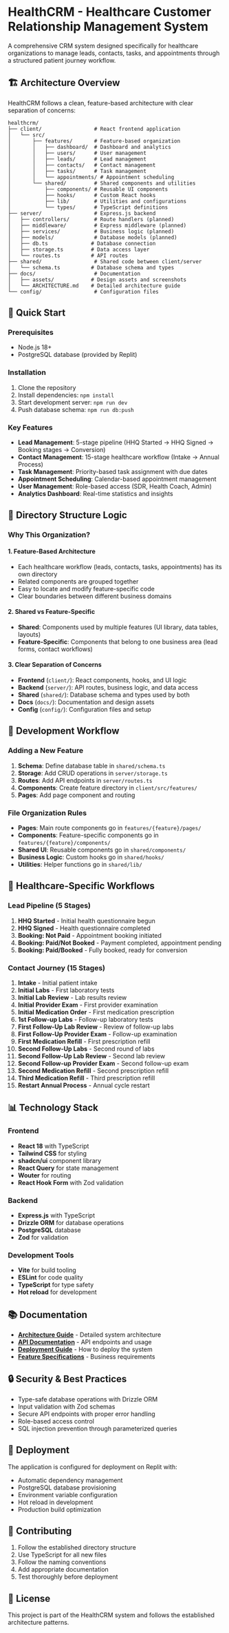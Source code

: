 # HealthCRM - Healthcare Customer Relationship Management System

A comprehensive CRM system designed specifically for healthcare organizations to manage leads, contacts, tasks, and appointments through a structured patient journey workflow.

## 🏗️ Architecture Overview

HealthCRM follows a clean, feature-based architecture with clear separation of concerns:

```
healthcrm/
├── client/                 # React frontend application
│   └── src/
│       ├── features/       # Feature-based organization
│       │   ├── dashboard/  # Dashboard and analytics
│       │   ├── users/      # User management
│       │   ├── leads/      # Lead management
│       │   ├── contacts/   # Contact management
│       │   ├── tasks/      # Task management
│       │   └── appointments/ # Appointment scheduling
│       └── shared/         # Shared components and utilities
│           ├── components/ # Reusable UI components
│           ├── hooks/      # Custom React hooks
│           ├── lib/        # Utilities and configurations
│           └── types/      # TypeScript definitions
├── server/                 # Express.js backend
│   ├── controllers/        # Route handlers (planned)
│   ├── middleware/         # Express middleware (planned)
│   ├── services/           # Business logic (planned)
│   ├── models/             # Database models (planned)
│   ├── db.ts              # Database connection
│   ├── storage.ts         # Data access layer
│   └── routes.ts          # API routes
├── shared/                 # Shared code between client/server
│   └── schema.ts          # Database schema and types
├── docs/                   # Documentation
│   ├── assets/            # Design assets and screenshots
│   └── ARCHITECTURE.md    # Detailed architecture guide
└── config/                 # Configuration files
```

## 🚀 Quick Start

### Prerequisites
- Node.js 18+
- PostgreSQL database (provided by Replit)

### Installation
1. Clone the repository
2. Install dependencies: `npm install`
3. Start development server: `npm run dev`
4. Push database schema: `npm run db:push`

### Key Features
- **Lead Management**: 5-stage pipeline (HHQ Started → HHQ Signed → Booking stages → Conversion)
- **Contact Management**: 15-stage healthcare workflow (Intake → Annual Process)
- **Task Management**: Priority-based task assignment with due dates
- **Appointment Scheduling**: Calendar-based appointment management
- **User Management**: Role-based access (SDR, Health Coach, Admin)
- **Analytics Dashboard**: Real-time statistics and insights

## 📁 Directory Structure Logic

### Why This Organization?

#### 1. **Feature-Based Architecture**
- Each healthcare workflow (leads, contacts, tasks, appointments) has its own directory
- Related components are grouped together
- Easy to locate and modify feature-specific code
- Clear boundaries between different business domains

#### 2. **Shared vs Feature-Specific**
- **Shared**: Components used by multiple features (UI library, data tables, layouts)
- **Feature-Specific**: Components that belong to one business area (lead forms, contact workflows)

#### 3. **Clear Separation of Concerns**
- **Frontend** (`client/`): React components, hooks, and UI logic
- **Backend** (`server/`): API routes, business logic, and data access
- **Shared** (`shared/`): Database schema and types used by both
- **Docs** (`docs/`): Documentation and design assets
- **Config** (`config/`): Configuration files and setup

## 🔧 Development Workflow

### Adding a New Feature
1. **Schema**: Define database table in `shared/schema.ts`
2. **Storage**: Add CRUD operations in `server/storage.ts`
3. **Routes**: Add API endpoints in `server/routes.ts`
4. **Components**: Create feature directory in `client/src/features/`
5. **Pages**: Add page component and routing

### File Organization Rules
- **Pages**: Main route components go in `features/{feature}/pages/`
- **Components**: Feature-specific components go in `features/{feature}/components/`
- **Shared UI**: Reusable components go in `shared/components/`
- **Business Logic**: Custom hooks go in `shared/hooks/`
- **Utilities**: Helper functions go in `shared/lib/`

## 🎯 Healthcare-Specific Workflows

### Lead Pipeline (5 Stages)
1. **HHQ Started** - Initial health questionnaire begun
2. **HHQ Signed** - Health questionnaire completed
3. **Booking: Not Paid** - Appointment booking initiated
4. **Booking: Paid/Not Booked** - Payment completed, appointment pending
5. **Booking: Paid/Booked** - Fully booked, ready for conversion

### Contact Journey (15 Stages)
1. **Intake** - Initial patient intake
2. **Initial Labs** - First laboratory tests
3. **Initial Lab Review** - Lab results review
4. **Initial Provider Exam** - First provider examination
5. **Initial Medication Order** - First medication prescription
6. **1st Follow-up Labs** - Follow-up laboratory tests
7. **First Follow-Up Lab Review** - Review of follow-up labs
8. **First Follow-Up Provider Exam** - Follow-up examination
9. **First Medication Refill** - First prescription refill
10. **Second Follow-Up Labs** - Second round of labs
11. **Second Follow-Up Lab Review** - Second lab review
12. **Second Follow-up Provider Exam** - Second follow-up exam
13. **Second Medication Refill** - Second prescription refill
14. **Third Medication Refill** - Third prescription refill
15. **Restart Annual Process** - Annual cycle restart

## 📊 Technology Stack

### Frontend
- **React 18** with TypeScript
- **Tailwind CSS** for styling
- **shadcn/ui** component library
- **React Query** for state management
- **Wouter** for routing
- **React Hook Form** with Zod validation

### Backend
- **Express.js** with TypeScript
- **Drizzle ORM** for database operations
- **PostgreSQL** database
- **Zod** for validation

### Development Tools
- **Vite** for build tooling
- **ESLint** for code quality
- **TypeScript** for type safety
- **Hot reload** for development

## 📚 Documentation

- **[Architecture Guide](docs/ARCHITECTURE.md)** - Detailed system architecture
- **[API Documentation](docs/API.md)** - API endpoints and usage
- **[Deployment Guide](docs/DEPLOYMENT.md)** - How to deploy the system
- **[Feature Specifications](docs/FEATURES.md)** - Business requirements

## 🔒 Security & Best Practices

- Type-safe database operations with Drizzle ORM
- Input validation with Zod schemas
- Secure API endpoints with proper error handling
- Role-based access control
- SQL injection prevention through parameterized queries

## 🚀 Deployment

The application is configured for deployment on Replit with:
- Automatic dependency management
- PostgreSQL database provisioning
- Environment variable configuration
- Hot reload in development
- Production build optimization

## 🤝 Contributing

1. Follow the established directory structure
2. Use TypeScript for all new files
3. Follow the naming conventions
4. Add appropriate documentation
5. Test thoroughly before deployment

## 📝 License

This project is part of the HealthCRM system and follows the established architecture patterns.